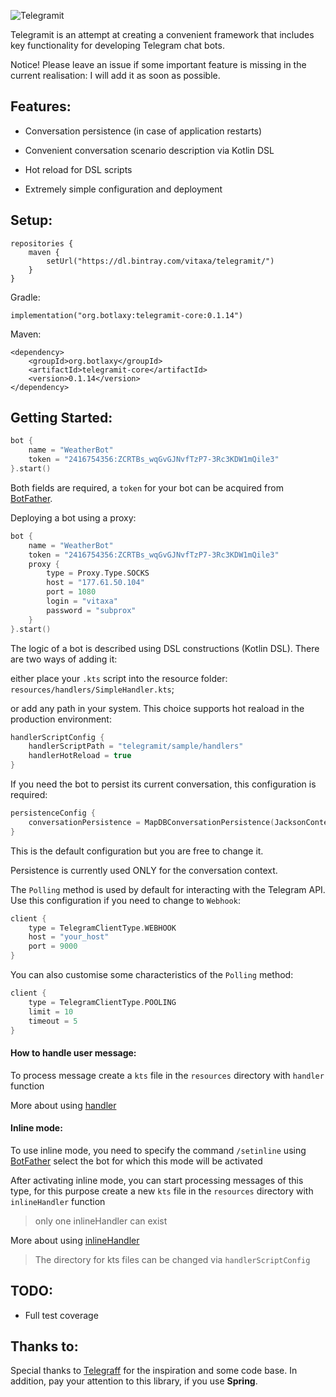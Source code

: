 ![Telegramit](doc/telegramit-logo.png)

Telegramit is an attempt at creating a convenient framework that includes key functionality for developing Telegram chat bots.

Notice! Please leave an issue if some important feature is missing in the current realisation: I will add it as soon as possible.

## Features:

- Conversation persistence (in case of application restarts)

- Convenient conversation scenario description via Kotlin DSL

- Hot reload for DSL scripts

- Extremely simple configuration and deployment

## Setup:

```
repositories {
    maven {
        setUrl("https://dl.bintray.com/vitaxa/telegramit/")
    }
}
```

Gradle:

`implementation("org.botlaxy:telegramit-core:0.1.14")`

Maven:
```
<dependency>
    <groupId>org.botlaxy</groupId>
    <artifactId>telegramit-core</artifactId>
    <version>0.1.14</version>
</dependency>
```

## Getting Started:
```Kotlin
bot {
    name = "WeatherBot"
    token = "2416754356:ZCRTBs_wqGvGJNvfTzP7-3Rc3KDW1mQile3"
}.start()
```
Both fields are required, a `token` for your bot can be acquired from [BotFather](#BotFather "https://tele.gs/botfather"). 

Deploying a bot using a proxy:
```Kotlin
bot {
    name = "WeatherBot"
    token = "2416754356:ZCRTBs_wqGvGJNvfTzP7-3Rc3KDW1mQile3"
    proxy {
        type = Proxy.Type.SOCKS
        host = "177.61.50.104"
        port = 1080
        login = "vitaxa"
        password = "subprox"
    }
}.start()
```

The logic of a bot is described using DSL constructions (Kotlin DSL). There are two ways of adding it:

either place your `.kts` script into the resource folder: `resources/handlers/SimpleHandler.kts`;

or add any path in your system. This choice supports hot reaload in the production environment:
```Kotlin
handlerScriptConfig { 
    handlerScriptPath = "telegramit/sample/handlers"
    handlerHotReload = true
}
```
If you need the bot to persist its current conversation, this configuration is required:
```Kotlin
persistenceConfig {
    conversationPersistence = MapDBConversationPersistence(JacksonContextSerializer())
}
```
This is the default configuration but you are free to change it.

Persistence is currently used ONLY for the conversation context. 

The `Polling` method is used by default for interacting with the Telegram API. Use this configuration if you need to change to `Webhook`: 
```Kotlin
client { 
    type = TelegramClientType.WEBHOOK
    host = "your_host"
    port = 9000
}
```

You can also customise some characteristics of the `Polling` method:
```Kotlin
client {
    type = TelegramClientType.POOLING
    limit = 10
    timeout = 5
}
```

#### How to handle user message:
To process message create a `kts` file in the `resources` directory with `handler` function

More about using [handler](/telegramit-sample/README.md)

#### Inline mode:
To use inline mode, you need to specify the command `/setinline` using [BotFather](https://tele.gs/botfather) select the bot for which this mode will be activated

After activating inline mode, you can start processing messages of this type, for this purpose create a new `kts` file in the `resources` directory with `inlineHandler` function

> only one inlineHandler can exist

More about using [inlineHandler](/telegramit-sample/README.md)

> The directory for kts files can be changed via `handlerScriptConfig`

## TODO:

- Full test coverage

## Thanks to:
Special thanks to [Telegraff](#Telegraff "https://github.com/ruslanys/telegraff") for the inspiration and some code base. In addition, pay your attention to this library, if you use **Spring**. 





